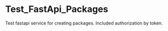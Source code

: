 # Test_FastApi_Packages
Test fastapi service for creating packages. Included authorization by token.
